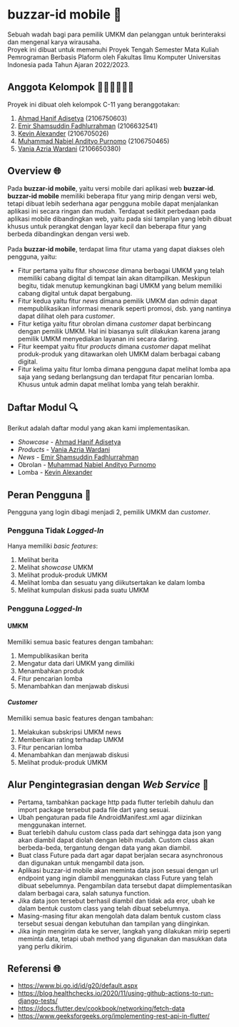# buzzar-id mobile 🐝
Sebuah wadah bagi para pemilik UMKM dan pelanggan untuk berinteraksi dan mengenal karya wirausaha.<br> 
Proyek ini dibuat untuk memenuhi Proyek Tengah Semester Mata Kuliah Pemrograman Berbasis Plaform oleh Fakultas Ilmu Komputer Universitas Indonesia pada Tahun Ajaran 2022/2023.

## Anggota Kelompok 🙋🏻‍♂️🙋🏻‍♀️
Proyek ini dibuat oleh kelompok C-11 yang beranggotakan:
1. [Ahmad Hanif Adisetya](https://github.com/ahmadhanif3) (2106750603)
2. [Emir Shamsuddin Fadhlurrahman](https://github.com/Emyr298) (2106632541)
3. [Kevin Alexander](https://github.com/kevin-alex-12) (2106705026)
4. [Muhammad Nabiel Andityo Purnomo](https://github.com/mnabielap) (2106750465)
5. [Vania Azria Wardani](https://github.com/vaniaazr) (2106650380)

## Overview 🌐
Pada **buzzar-id mobile**, yaitu versi mobile dari aplikasi web **buzzar-id**. **buzzar-id mobile** memiliki beberapa fitur yang mirip dengan versi web, tetapi dibuat lebih sederhana agar pengguna mobile dapat menjalankan aplikasi ini secara ringan dan mudah. Terdapat sedikit perbedaan pada aplikasi mobile dibandingkan web, yaitu pada sisi tampilan yang lebih dibuat khusus untuk perangkat dengan layar kecil dan beberapa fitur yang berbeda dibandingkan dengan versi web.
<br><br>
Pada **buzzar-id mobile**, terdapat lima fitur utama yang dapat diakses oleh pengguna, yaitu:
- Fitur pertama yaitu fitur _showcase_ dimana berbagai UMKM yang telah memiliki cabang digital di tempat lain akan ditampilkan. Meskipun begitu, tidak menutup kemungkinan bagi UMKM yang belum memiliki cabang digital untuk dapat bergabung.
- Fitur kedua yaitu fitur _news_ dimana pemilik UMKM dan _admin_ dapat mempublikasikan informasi menarik seperti promosi, dsb. yang nantinya dapat dilihat oleh para _customer_.
- Fitur ketiga yaitu fitur obrolan dimana _customer_ dapat berbincang dengan pemilik UMKM. Hal ini biasanya sulit dilakukan karena jarang pemilik UMKM menyediakan layanan ini secara daring.
- Fitur keempat yaitu fitur _products_ dimana _customer_ dapat melihat produk-produk yang ditawarkan oleh UMKM dalam berbagai cabang digital.
- Fitur kelima yaitu fitur lomba dimana pengguna dapat melihat lomba apa saja yang sedang berlangsung dan terdapat fitur pencarian lomba. Khusus untuk admin dapat melihat lomba yang telah berakhir.

## Daftar Modul 🔍
Berikut adalah daftar modul yang akan kami implementasikan.
- _Showcase_ - [Ahmad Hanif Adisetya](https://github.com/ahmadhanif3)
- _Products_ - [Vania Azria Wardani](https://github.com/vaniaazr)
- _News_ - [Emir Shamsuddin Fadhlurrahman](https://github.com/Emyr298)
- Obrolan - [Muhammad Nabiel Andityo Purnomo](https://github.com/mnabielap)
- Lomba - [Kevin Alexander](https://github.com/kevin-alex-12)

## Peran Pengguna 👥
Pengguna yang login dibagi menjadi 2, pemilik UMKM dan _customer_.

### **Pengguna Tidak _Logged-In_**<br>    
Hanya memiliki _basic features_:
1) Melihat berita 
2) Melihat _showcase_ UMKM
3) Melihat produk-produk UMKM
4) Melihat lomba dan sesuatu yang diikutsertakan ke dalam lomba
5) Melihat kumpulan diskusi pada suatu UMKM

### **Pengguna _Logged-In_**<br>
#### **UMKM**<br>
Memiliki semua basic features dengan tambahan:
1) Mempublikasikan berita
2) Mengatur data dari UMKM yang dimiliki
3) Menambahkan produk
4) Fitur pencarian lomba
5) Menambahkan dan menjawab diskusi

#### **_Customer_**<br>
Memiliki semua basic features dengan tambahan:
1) Melakukan subskripsi UMKM news
2) Memberikan rating terhadap UMKM
3) Fitur pencarian lomba
4) Menambahkan dan menjawab diskusi
5) Melihat produk-produk UMKM

## Alur Pengintegrasian dengan _Web Service_ 📡
- Pertama, tambahkan package http pada flutter terlebih dahulu dan import package tersebut pada file dart yang sesuai.
- Ubah pengaturan pada file AndroidManifest.xml agar diizinkan menggunakan internet.
- Buat terlebih dahulu custom class pada dart sehingga data json yang akan diambil dapat diolah dengan lebih mudah. Custom class akan berbeda-beda, tergantung dengan data yang akan diambil.
- Buat class Future pada dart agar dapat berjalan secara asynchronous dan digunakan untuk mengambil data json.
- Aplikasi buzzar-id mobile akan meminta data json sesuai dengan url endpoint yang ingin diambil menggunakan class Future yang telah dibuat sebelumnya. Pengambilan data tersebut dapat diimplementasikan dalam berbagai cara, salah satunya function.
- Jika data json tersebut berhasil diambil dan tidak ada eror, ubah ke dalam bentuk custom class yang telah dibuat sebelumnya.
- Masing-masing fitur akan mengolah data dalam bentuk custom class tersebut sesuai dengan kebutuhan dan tampilan yang diinginkan.
- Jika ingin mengirim data ke server, langkah yang dilakukan mirip seperti meminta data, tetapi ubah method yang digunakan dan masukkan data yang perlu dikirim.

## Referensi 🌐
- https://www.bi.go.id/id/g20/default.aspx
- https://blog.healthchecks.io/2020/11/using-github-actions-to-run-django-tests/
- https://docs.flutter.dev/cookbook/networking/fetch-data
- https://www.geeksforgeeks.org/implementing-rest-api-in-flutter/